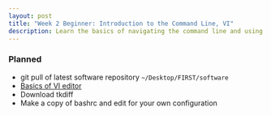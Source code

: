 ```yaml
---
layout: post
title: "Week 2 Beginner: Introduction to the Command Line, VI"
description: Learn the basics of navigating the command line and using VI
---
```


### Planned
* git pull of latest software repository `~/Desktop/FIRST/software`
* [Basics of VI editor](https://github.com/java-rnrr/software/wiki/VI-Editor-Training)
* Download tkdiff
* Make a copy of bashrc and edit for your own configuration



